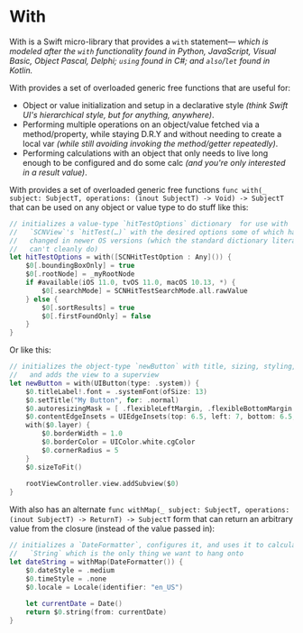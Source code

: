 # With

With is a Swift micro-library that provides a `with` statement— _which is modeled after the `with` functionality found in Python, JavaScript, Visual Basic, Object Pascal, Delphi; `using` found in C#; and `also`/`let` found in Kotlin._

With provides a set of overloaded generic free functions that are useful for:

* Object or value initialization and setup in a declarative style _(think Swift UI's hierarchical style, but for anything, anywhere)_.
* Performing multiple operations on an object/value fetched via a method/property, while staying D.R.Y and without needing to create a local var _(while still avoiding invoking the method/getter repeatedly)_.
* Performing calculations with an object that only needs to live long enough to be configured and do some calc _(and you're only interested in a result value)_.

With provides a set of overloaded generic free functions `func with(_ subject: SubjectT, operations: (inout SubjectT) -> Void) -> SubjectT` that can be used on any object or value type to do stuff like this:

```swift
// initializes a value-type `hitTestOptions` dictionary  for use with
//   `SCNView`'s `hitTest(…)` with the desired options some of which have
//   changed in newer OS versions (which the standard dictionary literal syntax
//   can't cleanly do)
let hitTestOptions = with([SCNHitTestOption : Any]()) {
	$0[.boundingBoxOnly] = true
	$0[.rootNode] = _myRootNode
	if #available(iOS 11.0, tvOS 11.0, macOS 10.13, *) {
		$0[.searchMode] = SCNHitTestSearchMode.all.rawValue
	} else {
		$0[.sortResults] = true
		$0[.firstFoundOnly] = false
	}
}
```

Or like this:

```swift
// initializes the object-type `newButton` with title, sizing, styling, etc.
//   and adds the view to a superview
let newButton = with(UIButton(type: .system)) {
	$0.titleLabel!.font = .systemFont(ofSize: 13)
	$0.setTitle("My Button", for: .normal)
	$0.autoresizingMask = [ .flexibleLeftMargin, .flexibleBottomMargin ]
	$0.contentEdgeInsets = UIEdgeInsets(top: 6.5, left: 7, bottom: 6.5, right: 7)
	with($0.layer) {
		$0.borderWidth = 1.0
		$0.borderColor = UIColor.white.cgColor
		$0.cornerRadius = 5
	}
	$0.sizeToFit()
	
	rootViewController.view.addSubview($0)
}
```

With also has an alternate `func withMap(_ subject: SubjectT, operations: (inout SubjectT) -> ReturnT) -> SubjectT` form that can return an arbitrary value from the closure (instead of the value passed in):

```swift
// initializes a `DateFormatter`, configures it, and uses it to calculate a
//   `String` which is the only thing we want to hang onto
let dateString = withMap(DateFormatter()) {
	$0.dateStyle = .medium
	$0.timeStyle = .none
	$0.locale = Locale(identifier: "en_US")
	
	let currentDate = Date()
	return $0.string(from: currentDate)
}
```